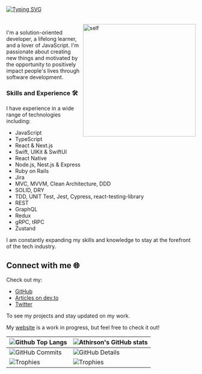 [![Typing SVG](https://readme-typing-svg.demolab.com?font=Fira+Code&pause=1000&random=false&width=435&lines=Hello%2C+I'm+Tauan+FullStack+developer%C2%A0%E2%9C%A8)](https://git.io/typing-svg)

<br/>
<a href="https://github.com/athirsonsilva"><img align="right" src="https://media.licdn.com/dms/image/D4D03AQE3yuXqDRxW-w/profile-displayphoto-shrink_800_800/0/1697164448869?e=1702512000&v=beta&t=0Z41xhUhsOiKTM41LKAMLdeyizDVaYM59SL-2LrK7pg" align="left" width="300" alt="self"/></a>


I'm a solution-oriented developer, a lifelong learner, and a lover of JavaScript. I'm passionate about creating new things and motivated by the opportunity to positively impact people's lives through software development.

### Skills and Experience 🛠️

I have experience in a wide range of technologies including:

- JavaScript
- TypeScript
- React & Next.js
- Swift, UIKit & SwiftUI
- React Native
- Node.js, Nest.js & Express
- Ruby on Rails
- Jira
- MVC, MVVM, Clean Architecture, DDD
- SOLID, DRY
- TDD, UNIT Test, Jest, Cypress, react-testing-library
- REST
- GraphQL
- Redux
- gRPC, tRPC
- Zustand

I am constantly expanding my skills and knowledge to stay at the forefront of the tech industry.

## Connect with me 🌐

Check out my:

- [GitHub](https://www.github.com/tauantcamargo)
- [Articles on dev.to](https://dev.to/tauantcamargo)
- [Twitter](https://twitter.com/tauantcamargo) 

To see my projects and stay updated on my work.

My [website](https://bunchsoftware.dev) is a work in progress, but feel free to check it out!

| ![Github Top Langs](https://github-readme-stats.vercel.app/api/top-langs/?username=tauantcamargo&layout=compact&theme=radical) | ![Athirson's GitHub stats](https://github-readme-stats.vercel.app/api?username=tauantcamargo&include=private&theme=radical&show_icons=true&hide_border=True&line_height=20&PAT_1) |
| ----------- | ----------- |
| ![GitHub Commits](https://github-readme-streak-stats.herokuapp.com/?user=tauantcamargo&theme=radical&ring=e73737&currStreakNum=ffffff&hide_border=true) | ![GitHub Details](https://github-profile-summary-cards.vercel.app/api/cards/profile-details?username=tauantcamargo&theme=radical) |
| ![Trophies](https://github-profile-trophy.vercel.app/?username=tauantcamargo&row=1&column=6&theme=radical&margin-w=15&margin-h=15) | ![Trophies](https://github-profile-trophy.vercel.app/?username=tauantcamargo&row=1&column=6&theme=radical&margin-w=15&margin-h=15) |


